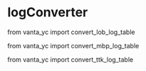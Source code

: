 # logConverter
from vanta_yc import convert_lob_log_table

from vanta_yc import convert_mbp_log_table


from vanta_yc import convert_ttk_log_table